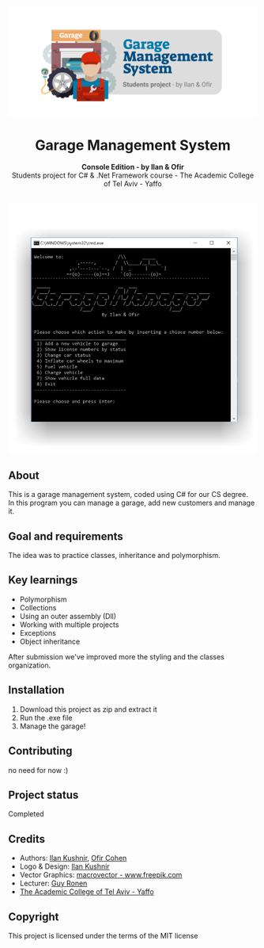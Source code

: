 <div align="center"><img src="design/Logo.png"></div>
<h1 align="center">Garage Management System</h1>
<p align="center"><strong>Console Edition - by Ilan & Ofir</strong>
<br>Students project for C# & .Net Framework course - The Academic College of Tel Aviv - Yaffo</p>
<br/>
<div align="center"><img src="design/Demo.png"></img></div>
<h2>About</h2>
This is a garage management system, coded using C# for our CS degree.
<br/>In this program you can manage a garage, add new customers and manage it.

<h2>Goal and requirements</h2>

The idea was to practice classes, inheritance and polymorphism.

<h2>Key learnings</h2>

- Polymorphism 
- Collections
- Using an outer assembly (Dll)
- Working with multiple projects
- Exceptions
- Object inheritance


After submission we've improved more the styling and the classes organization.

<h2>Installation</h2>

1. Download this project as zip and extract it
2. Run the .exe file
3. Manage the garage!

<h2>Contributing</h2>
no need for now :)

<h2>Project status</h2>
Completed

<h2>Credits</h2>

- Authors: <a href="mailto:ilan.kushnir@gmail.com" target="_blank">Ilan Kushnir</a>, <a href="mailto:ofir5300@gmail.com" target="_blank">Ofir Cohen</a>
- Logo & Design: <a href="mailto:ilan.kushnir@gmail.com" target="_blank">Ilan Kushnir</a>
- Vector Graphics: <a href="https://www.freepik.com/free-photos-vectors/business">macrovector - www.freepik.com</a>
- Lecturer: <a href="https://www.facebook.com/guy.ronen" target="_blank">Guy Ronen</a>
- <a href="https://www.mta.ac.il/" target="_blank">The Academic College of Tel Aviv - Yaffo</a>


<h2>Copyright</h2>
This project is licensed under the terms of the MIT license 
